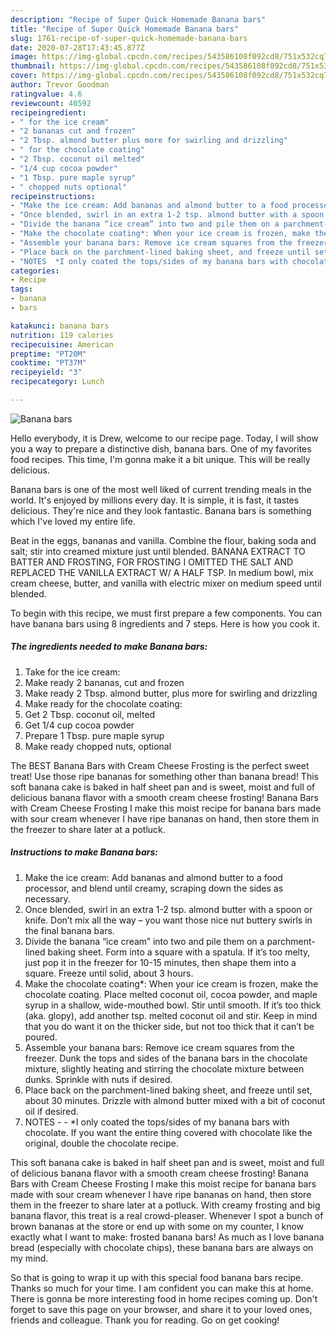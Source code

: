 ```yaml
---
description: "Recipe of Super Quick Homemade Banana bars"
title: "Recipe of Super Quick Homemade Banana bars"
slug: 1761-recipe-of-super-quick-homemade-banana-bars
date: 2020-07-28T17:43:45.877Z
image: https://img-global.cpcdn.com/recipes/543586108f092cd8/751x532cq70/banana-bars-recipe-main-photo.jpg
thumbnail: https://img-global.cpcdn.com/recipes/543586108f092cd8/751x532cq70/banana-bars-recipe-main-photo.jpg
cover: https://img-global.cpcdn.com/recipes/543586108f092cd8/751x532cq70/banana-bars-recipe-main-photo.jpg
author: Trevor Goodman
ratingvalue: 4.6
reviewcount: 40592
recipeingredient:
- " for the ice cream"
- "2 bananas cut and frozen"
- "2 Tbsp. almond butter plus more for swirling and drizzling"
- " for the chocolate coating"
- "2 Tbsp. coconut oil melted"
- "1/4 cup cocoa powder"
- "1 Tbsp. pure maple syrup"
- " chopped nuts optional"
recipeinstructions:
- "Make the ice cream: Add bananas and almond butter to a food processor, and blend until creamy, scraping down the sides as necessary."
- "Once blended, swirl in an extra 1-2 tsp. almond butter with a spoon or knife. Don’t mix all the way – you want those nice nut buttery swirls in the final banana bars."
- "Divide the banana “ice cream” into two and pile them on a parchment-lined baking sheet. Form into a square with a spatula. If it’s too melty, just pop it in the freezer for 10-15 minutes, then shape them into a square. Freeze until solid, about 3 hours."
- "Make the chocolate coating*: When your ice cream is frozen, make the chocolate coating. Place melted coconut oil, cocoa powder, and maple syrup in a shallow, wide-mouthed bowl. Stir until smooth. If it’s too thick (aka. glopy), add another tsp. melted coconut oil and stir. Keep in mind that you do want it on the thicker side, but not too thick that it can’t be poured."
- "Assemble your banana bars: Remove ice cream squares from the freezer. Dunk the tops and sides of the banana bars in the chocolate mixture, slightly heating and stirring the chocolate mixture between dunks. Sprinkle with nuts if desired."
- "Place back on the parchment-lined baking sheet, and freeze until set, about 30 minutes. Drizzle with almond butter mixed with a bit of coconut oil if desired."
- "NOTES  *I only coated the tops/sides of my banana bars with chocolate. If you want the entire thing covered with chocolate like the original, double the chocolate recipe."
categories:
- Recipe
tags:
- banana
- bars

katakunci: banana bars 
nutrition: 119 calories
recipecuisine: American
preptime: "PT20M"
cooktime: "PT37M"
recipeyield: "3"
recipecategory: Lunch

---
```



![Banana bars](https://img-global.cpcdn.com/recipes/543586108f092cd8/751x532cq70/banana-bars-recipe-main-photo.jpg)

Hello everybody, it is Drew, welcome to our recipe page. Today, I will show you a way to prepare a distinctive dish, banana bars. One of my favorites food recipes. This time, I'm gonna make it a bit unique. This will be really delicious.

Banana bars is one of the most well liked of current trending meals in the world. It's enjoyed by millions every day. It is simple, it is fast, it tastes delicious. They're nice and they look fantastic. Banana bars is something which I've loved my entire life.

Beat in the eggs, bananas and vanilla. Combine the flour, baking soda and salt; stir into creamed mixture just until blended. BANANA EXTRACT TO BATTER AND FROSTING, FOR FROSTING I OMITTED THE SALT AND REPLACED THE VANILLA EXTRACT W/ A HALF TSP. In medium bowl, mix cream cheese, butter, and vanilla with electric mixer on medium speed until blended.


To begin with this recipe, we must first prepare a few components. You can have banana bars using 8 ingredients and 7 steps. Here is how you cook it.

<!--inarticleads1-->

##### The ingredients needed to make Banana bars:

1. Take  for the ice cream:
1. Make ready 2 bananas, cut and frozen
1. Make ready 2 Tbsp. almond butter, plus more for swirling and drizzling
1. Make ready  for the chocolate coating:
1. Get 2 Tbsp. coconut oil, melted
1. Get 1/4 cup cocoa powder
1. Prepare 1 Tbsp. pure maple syrup
1. Make ready  chopped nuts, optional


The BEST Banana Bars with Cream Cheese Frosting is the perfect sweet treat! Use those ripe bananas for something other than banana bread! This soft banana cake is baked in half sheet pan and is sweet, moist and full of delicious banana flavor with a smooth cream cheese frosting! Banana Bars with Cream Cheese Frosting I make this moist recipe for banana bars made with sour cream whenever I have ripe bananas on hand, then store them in the freezer to share later at a potluck. 

<!--inarticleads2-->

##### Instructions to make Banana bars:

1. Make the ice cream: Add bananas and almond butter to a food processor, and blend until creamy, scraping down the sides as necessary.
1. Once blended, swirl in an extra 1-2 tsp. almond butter with a spoon or knife. Don’t mix all the way – you want those nice nut buttery swirls in the final banana bars.
1. Divide the banana “ice cream” into two and pile them on a parchment-lined baking sheet. Form into a square with a spatula. If it’s too melty, just pop it in the freezer for 10-15 minutes, then shape them into a square. Freeze until solid, about 3 hours.
1. Make the chocolate coating*: When your ice cream is frozen, make the chocolate coating. Place melted coconut oil, cocoa powder, and maple syrup in a shallow, wide-mouthed bowl. Stir until smooth. If it’s too thick (aka. glopy), add another tsp. melted coconut oil and stir. Keep in mind that you do want it on the thicker side, but not too thick that it can’t be poured.
1. Assemble your banana bars: Remove ice cream squares from the freezer. Dunk the tops and sides of the banana bars in the chocolate mixture, slightly heating and stirring the chocolate mixture between dunks. Sprinkle with nuts if desired.
1. Place back on the parchment-lined baking sheet, and freeze until set, about 30 minutes. Drizzle with almond butter mixed with a bit of coconut oil if desired.
1. NOTES -  - *I only coated the tops/sides of my banana bars with chocolate. If you want the entire thing covered with chocolate like the original, double the chocolate recipe.


This soft banana cake is baked in half sheet pan and is sweet, moist and full of delicious banana flavor with a smooth cream cheese frosting! Banana Bars with Cream Cheese Frosting I make this moist recipe for banana bars made with sour cream whenever I have ripe bananas on hand, then store them in the freezer to share later at a potluck. With creamy frosting and big banana flavor, this treat is a real crowd-pleaser. Whenever I spot a bunch of brown bananas at the store or end up with some on my counter, I know exactly what I want to make: frosted banana bars! As much as I love banana bread (especially with chocolate chips), these banana bars are always on my mind. 

So that is going to wrap it up with this special food banana bars recipe. Thanks so much for your time. I am confident you can make this at home. There is gonna be more interesting food in home recipes coming up. Don't forget to save this page on your browser, and share it to your loved ones, friends and colleague. Thank you for reading. Go on get cooking!
